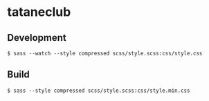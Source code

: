 tataneclub
==========

Development
-----------
```
$ sass --watch --style compressed scss/style.scss:css/style.css
```

Build
-----
```
$ sass --style compressed scss/style.scss:css/style.min.css
```

